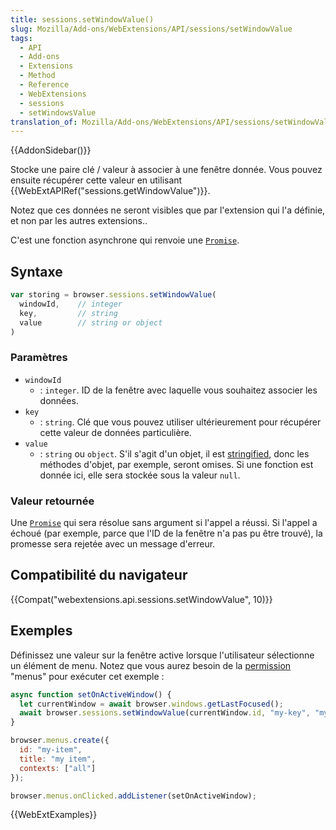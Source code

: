 ```yaml
---
title: sessions.setWindowValue()
slug: Mozilla/Add-ons/WebExtensions/API/sessions/setWindowValue
tags:
  - API
  - Add-ons
  - Extensions
  - Method
  - Reference
  - WebExtensions
  - sessions
  - setWindowsValue
translation_of: Mozilla/Add-ons/WebExtensions/API/sessions/setWindowValue
---
```


{{AddonSidebar()}}

Stocke une paire clé / valeur à associer à une fenêtre donnée. Vous pouvez ensuite récupérer cette valeur en utilisant {{WebExtAPIRef("sessions.getWindowValue")}}.

Notez que ces données ne seront visibles que par l'extension qui l'a définie, et non par les autres extensions..

C'est une fonction asynchrone qui renvoie une [`Promise`](/fr/docs/Web/JavaScript/Reference/Objets_globaux/Promise).

## Syntaxe

```js
var storing = browser.sessions.setWindowValue(
  windowId,    // integer
  key,         // string
  value        // string or object
)
```

### Paramètres

- `windowId`
  - : `integer`. ID de la fenêtre avec laquelle vous souhaitez associer les données.
- `key`
  - : `string`. Clé que vous pouvez utiliser ultérieurement pour récupérer cette valeur de données particulière.
- `value`
  - : `string` ou `object`. S'il s'agit d'un objet, il est [stringified](/fr/docs/Web/JavaScript/Reference/Global_Objects/JSON/stringify), donc les méthodes d'objet, par exemple, seront omises. Si une fonction est donnée ici, elle sera stockée sous la valeur `null`.

### Valeur retournée

Une [`Promise`](/fr/docs/Web/JavaScript/Reference/Objets_globaux/Promise) qui sera résolue sans argument si l'appel a réussi. Si l'appel a échoué (par exemple, parce que l'ID de la fenêtre n'a pas pu être trouvé), la promesse sera rejetée avec un message d'erreur.

## Compatibilité du navigateur

{{Compat("webextensions.api.sessions.setWindowValue", 10)}}

## Exemples

Définissez une valeur sur la fenêtre active lorsque l'utilisateur sélectionne un élément de menu. Notez que vous aurez besoin de la [permission](/fr/Add-ons/WebExtensions/manifest.json/permissions) "menus" pour exécuter cet exemple :

```js
async function setOnActiveWindow() {
  let currentWindow = await browser.windows.getLastFocused();
  await browser.sessions.setWindowValue(currentWindow.id, "my-key", "my-value");
}

browser.menus.create({
  id: "my-item",
  title: "my item",
  contexts: ["all"]
});

browser.menus.onClicked.addListener(setOnActiveWindow);
```

{{WebExtExamples}}
